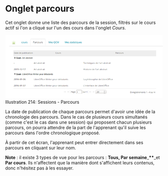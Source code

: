 # Onglet parcours

Cet onglet donne une liste des parcours de la session, filtrés sur le cours actif si l'on a cliqué sur l'un des cours dans l'onglet _Cours_.

![](../../.gitbook/assets/image290%20%281%29.png)Illustration 214: Sessions - Parcours

La date de publication de chaque parcours permet d'avoir une idée de la chronologie des parcours. Dans le cas de plusieurs cours simultanés \(comme c'est le cas dans une session\) qui proposent chacun plusieurs parcours, on pourra attendre de la part de l'apprenant qu'il suive les parcours dans l'ordre chronologique proposé.

À partir de cet écran, l'apprenant peut entrer directement dans ses parcours en cliquant sur leur nom.

**Note** : il existe 3 types de vue pour les parcours : **Tous, Par semaine**_**\*\***_et **Par cours**. Ils n'affectent que la manière dont s'affichent leurs contenus, donc n'hésitez pas à les essayer.

